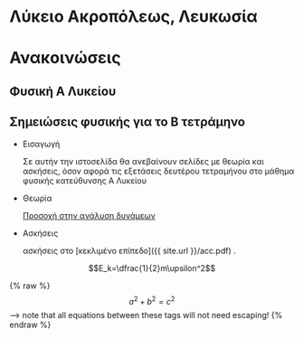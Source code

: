 # Λύκειο Ακροπόλεως, Λευκωσία
# Ανακοινώσεις
## Φυσική Α Λυκείου
## Σημειώσεις φυσικής για το Β τετράμηνο
* Εισαγωγή

     Σε αυτήν την ιστοσελίδα θα ανεβαίνουν σελίδες με θεωρία  και ασκήσεις, όσον αφορά τις εξετάσεις δευτέρου τετραμήνου στο μάθημα φυσικής κατεύθυνσης Α Λυκείου 

* Θεωρία

     <u>Προσοχή στην ανάλυση δυνάμεων</u>
  
 * Ασκήσεις
 
      ασκήσεις στο [κεκλιμένο επίπεδο]({{ site.url }}/acc.pdf) .


$$E_k=\dfrac{1}{2}m\upsilon^2$$


{% raw %}
  $$a^2 + b^2 = c^2$$ --> note that all equations between these tags will not need escaping! 
 {% endraw %}
